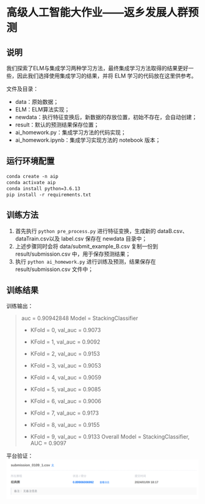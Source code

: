 高级人工智能大作业——返乡发展人群预测
==========

## 说明

我们探索了ELM与集成学习两种学习方法，最终集成学习方法取得的结果更好一些，因此我们选择使用集成学习的结果，并将 ELM 学习的代码放在这里供参考。

文件及目录：
* data：原始数据；
* ELM：ELM算法实现；
* newdata：执行特征变换后，新数据的存放位置，初始不存在，会自动创建；
* result：默认的预测结果保存位置；
* ai_homework.py：集成学习方法的代码实现；
* ai_homework.ipynb：集成学习实现方法的 notebook 版本；


## 运行环境配置

```
conda create -n aip
conda activate aip
conda install python=3.6.13
pip install -r requirements.txt
```

## 训练方法

1. 首先执行 `python pre_process.py` 进行特征变换，生成新的 dataB.csv、dataTrain.csv以及 label.csv 保存在 newdata 目录中；
2. 上述步骤同时会将 data/submit_example_B.csv 复制一份到 result/submission.csv 中，用于保存预测结果；
3. 执行 `python ai_homework.py` 进行训练及预测，结果保存在 result/submission.csv 文件中；

## 训练结果

训练输出：

> auc = 0.90942848
> Model = StackingClassifier
>
> - KFold = 0, val_auc = 0.9073
> - KFold = 1, val_auc = 0.9092
> - KFold = 2, val_auc = 0.9153
> - KFold = 3, val_auc = 0.9053
> - KFold = 4, val_auc = 0.9059 
>
> - KFold = 5, val_auc = 0.9085
> - KFold = 6, val_auc = 0.9006
> - KFold = 7, val_auc = 0.9173
> - KFold = 8, val_auc = 0.9155
> - KFold = 9, val_auc = 0.9133
> Overall Model = StackingClassifier, AUC = 0.9097

平台验证：
![result](result.png)